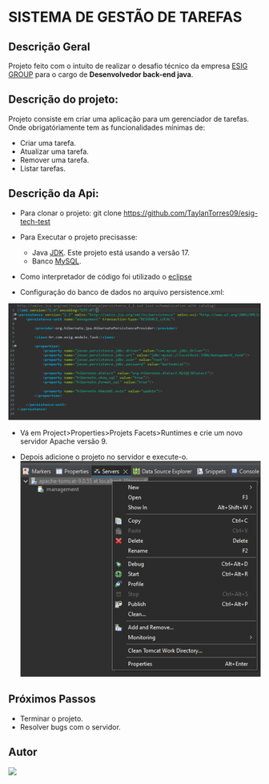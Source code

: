# SISTEMA DE GESTÃO DE TAREFAS

## Descrição Geral

Projeto feito com o intuito de realizar o desafio técnico da empresa [ESIG GROUP](https://esig.group/) para o cargo de **Desenvolvedor back-end java**.

## Descrição do projeto:

Projeto consiste em criar uma aplicação para um gerenciador de tarefas. Onde obrigatóriamente tem as funcionalidades mínimas de:

* Criar uma tarefa.
* Atualizar uma tarefa.
* Remover uma tarefa.
* Listar tarefas.

## Descrição da Api:

- Para clonar o projeto: git clone https://github.com/TaylanTorres09/esig-tech-test
- Para Executar o projeto precisasse:
    - Java [JDK](https://www.oracle.com/java/technologies/downloads/#java17). Este projeto está usando a versão 17.
    - Banco [MySQL](https://www.mysql.com/products/workbench/).

- Como interpretador de código foi utilizado o [eclipse](https://www.eclipse.org/downloads/)

- Configuração do banco de dados no arquivo persistence.xml:

![Persistence](README_IMG/persistence.png)

- Vá em Project>Properties>Projets Facets>Runtimes e crie um novo servidor Apache versão 9.

- Depois adicione o projeto no servidor e execute-o.
![ADD](README_IMG/server.png)

## Próximos Passos

- Terminar o projeto.
- Resolver bugs com o servidor.

## Autor
<a href="https://www.linkedin.com/in/taylan-torres" target="_blank"><img src="https://img.shields.io/badge/-LinkedIn-%230077B5?style=for-the-badge&logo=linkedin&logoColor=white" target="_blank"></a> 